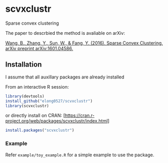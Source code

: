 scvxclustr
=========

Sparse convex clustering

The paper to descrbied the method is avaliable on arXiv:

[Wang, B., Zhang, Y., Sun, W., & Fang, Y. (2016). Sparse Convex Clustering. arXiv preprint arXiv:1601.04586.](https://arxiv.org/abs/1601.04586)

## Installation ##

I assume that all auxillary packages are already installed

From an interactive R session:

```r
library(devtools)
install_github("elong0527/scvxclustr")
library(scvxclustr)
```
or directly install on CRAN: [https://cran.r-project.org/web/packages/scvxclustr/index.html]

```r
install.packages("scvxclustr")
```


### Example ###

Refer `example/toy_example.R` for a simple example to use the package. 
